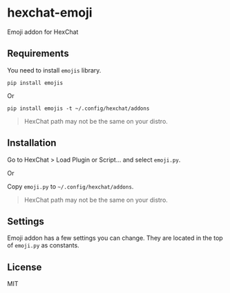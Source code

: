 # hexchat-emoji

Emoji addon for HexChat

## Requirements

You need to install `emojis` library.

`pip install emojis`

Or

`pip install emojis -t ~/.config/hexchat/addons`

> HexChat path may not be the same on your distro.

## Installation

Go to HexChat > Load Plugin or Script... and select `emoji.py`.

Or

Copy `emoji.py` to `~/.config/hexchat/addons`.

> HexChat path may not be the same on your distro.

## Settings

Emoji addon has a few settings you can change.
They are located in the top of `emoji.py` as constants.

## License

MIT
